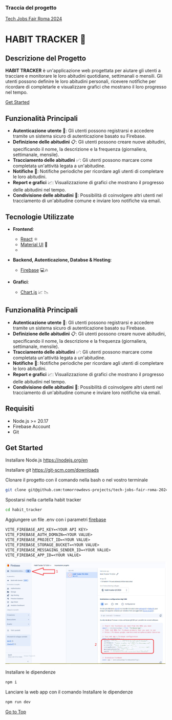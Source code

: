 ### Traccia del progetto

[Tech Jobs Fair Roma 2024](https://github.com/tomorrowdevs-projects/tech-jobs-fair-roma-2024-team4/tree/main)

# HABIT TRACKER 👣

## Descrizione del Progetto

**HABIT TRACKER** è un'applicazione web progettata per aiutare gli utenti a tracciare e monitorare le loro abitudini quotidiane, settimanali o mensili. Gli utenti possono definire le loro abitudini personali, ricevere notifiche per ricordare di completarle e visualizzare grafici che mostrano il loro progresso nel tempo.

[Get Started](#get-started)

## Funzionalità Principali

- **Autenticazione utente** 🔐: Gli utenti possono registrarsi e accedere tramite un sistema sicuro di autenticazione basato su Firebase.
- **Definizione delle abitudini** 📋: Gli utenti possono creare nuove abitudini, specificando il nome, la descrizione e la frequenza (giornaliera, settimanale, mensile).
- **Tracciamento delle abitudini** ✅: Gli utenti possono marcare come completata un'attività legata a un'abitudine.
- **Notifiche** 🔔: Notifiche periodiche per ricordare agli utenti di completare le loro abitudini.
- **Report e grafici** 📈: Visualizzazione di grafici che mostrano il progresso delle abitudini nel tempo.
- **Condivisione delle abitudini** 🫶: Possibilità di coinvolgere altri utenti nel tracciamento di un'abitudine comune e inviare loro notifiche via email.

## Tecnologie Utilizzate

- **Frontend**:
  - [React](https://react.dev/) ⚛️
  - [Material UI](https://mui.com/material-ui/) 🎨
  - 
- **Backend, Autenticazione, Databse & Hosting**:
  - [Firebase](https://firebase.google.com/) 💻🔥

- **Grafici**:
  - [Chart.js](https://www.chartjs.org/) 📈 📉

## Funzionalità Principali

- **Autenticazione utente** 🔐: Gli utenti possono registrarsi e accedere tramite un sistema sicuro di autenticazione basato su Firebase.
- **Definizione delle abitudini** 📋: Gli utenti possono creare nuove abitudini, specificando il nome, la descrizione e la frequenza (giornaliera, settimanale, mensile).
- **Tracciamento delle abitudini** ✅: Gli utenti possono marcare come completata un'attività legata a un'abitudine.
- **Notifiche** 🔔: Notifiche periodiche per ricordare agli utenti di completare le loro abitudini.
- **Report e grafici** 📈: Visualizzazione di grafici che mostrano il progresso delle abitudini nel tempo.
- **Condivisione delle abitudini** 🫶: Possibilità di coinvolgere altri utenti nel tracciamento di un'abitudine comune e inviare loro notifiche via email.

## Requisiti

- Node.js >= 20.17
- Firebase Account
- Git

## Get Started

Installare Node.js
https://nodejs.org/en

Installare git
https://git-scm.com/downloads

Clonare il progetto con il comando nella bash o nel vostro terminale
```sh
git clone git@github.com:tomorrowdevs-projects/tech-jobs-fair-roma-2024-team4.git
```

Spostarsi nella cartella habit tracker
```sh
cd habit_tracker
```

Aggiungere un file .env con i parametri [firebase](https://firebase.google.com/_d/signin?continue=https%3A%2F%2Ffirebase.google.com%2F&prompt=select_account)
```
VITE_FIREBASE_API_KEY=<YOUR API KEY>
VITE_FIREBASE_AUTH_DOMAIN=<YOUR VALUE>
VITE_FIREBASE_PROJECT_ID=<YOUR VALUE>
VITE_FIREBASE_STORAGE_BUCKET=<YOUR VALUE>
VITE_FIREBASE_MESSAGING_SENDER_ID=<YOUR VALUE>
VITE_FIREBASE_APP_ID=<YOUR VALUE>
```
![firebase parameter](/documentation/image/firebase-parameter.png  "firebase parameter")

Installare le dipendenze
```sh
npm i
```

Lanciare la web app con il comando
Installare le dipendenze
```sh
npm run dev
```

[Go to Top](#top)